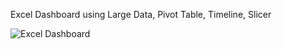 Excel Dashboard using Large Data, Pivot Table, Timeline, Slicer

![Excel Dashboard](https://github.com/Ryvier/CoffeeSalesProject/assets/121738229/434215a3-ccb0-4e4d-bb0f-580e34e9880b)

